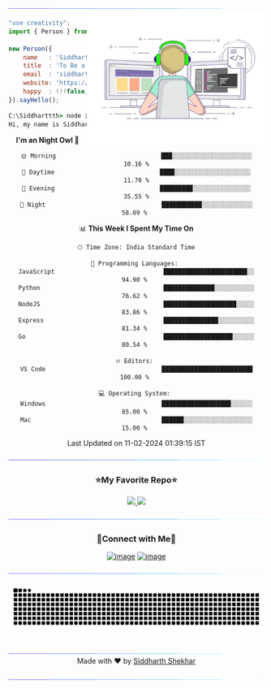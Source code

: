 <!--x axis divider-->
<img src="/assets/images/horizontal-divider-gradient.gif">

<picture> 
<a href="https://media.giphy.com/media/SWoSkN6DxTszqIKEqv/giphy.gif" alt="Developer">
<img src="/assets//images/developer.webp" align="right" width="350">
</a>
</picture>

```js
"use creativity";
import { Person } from 'Bharat|India';

new Person({
    name   : 'Siddharth Shekhar',
    title  : 'To Be a Full Stack Developer',
    email  : 'siddharth.shekharr@gmail.com',
    website: 'https://siddharthshekhar.onrender.com/',
    happy  : !!!false,
}).sayHello();
```

```cmd
C:\Siddharttth> node index.js
Hi, my name is Siddharth, I'm a 4th Year B.Tech student (CSE).
```

<div align="center">


<!--START_SECTION:waka-->
**I'm an Night Owl 🐤** 

```text
🌞 Morning                             ███░░░░░░░░░░░░░░░░░░░░░░   10.16 %
🌆 Daytime                             ████░░░░░░░░░░░░░░░░░░░░░   11.70 %
🌃 Evening                             █████████░░░░░░░░░░░░░░░░   35.55 %
🌙 Night                                ███████████░░░░░░░░░░░░░░   58.09 % 
```


📊 **This Week I Spent My Time On** 

```text
🕑︎ Time Zone: India Standard Time

💬 Programming Languages: 
JavaScript                              ███████████████████████░░   94.90 % 
Python                                  ██████████████░░░░░░░░░░░   76.62 % 
NodeJS                                  ████████████████████░░░░░   83.86 % 
Express                                 ███████████████░░░░░░░░░░   81.34 % 
Go                                      ███████████████████░░░░░░   80.54 % 

🔥 Editors: 
VS Code                                █████████████████████████   100.00 % 

💻 Operating System: 
Windows                                ███████████████████░░░░░░   85.00 % 
Mac                                    ██████░░░░░░░░░░░░░░░░░░░   15.00 % 
```


 Last Updated on 11-02-2024 01:39:15 IST
<!--END_SECTION:waka-->
  
</div>

<!--x axis divider-->
<img src="/assets/images/horizontal-divider-gradient.gif">


<h3 align="center">⭐My Favorite Repo⭐</h3>

<div>
  <p align="center">
	<a href="https://github.com/siddharttth/Portfolio-Website">
      		<img src="https://github-readme-stats.vercel.app/api/pin/?username=siddharttth&repo=Portfolio-Website&theme=transparent" />
    	</a>
	    <a href="https://github.com/siddharttth/realtime-multiplayer-chess">
      		<img src="https://github-readme-stats.vercel.app/api/pin/?username=siddharttth&repo=realtime-multiplayer-chess&theme=transparent" />
    	</a>
</div>

<!--x axis divider-->
<img src="/assets/images/horizontal-divider-gradient.gif">

<!-- Connect with me -->
<h3 align="center">🤝Connect with Me🤝</h3>
<div align="center">

[![image](https://img.shields.io/badge/LinkedIn-0077B5?style=for-the-badge&logo=linkedin&logoColor=white)](https://www.linkedin.com/in/siddharttth/)
[![image](https://img.shields.io/badge/Instagram-E4405F?style=for-the-badge&logo=instagram&logoColor=white)](https://www.instagram.com/siddharttth/)
  
</div>

<!--x axis divider-->
<img src="/assets/images/horizontal-divider-gradient.gif">

![Commit Snake History SVG](https://raw.githubusercontent.com/Deri-Kurniawan/Deri-Kurniawan/output/github-snake.svg)

<!--x axis divider-->
<img src="/assets/images/horizontal-divider-gradient.gif">

<div align="center">
    Made with ❤️ by <a href="https://siddharthshekhar.onrender.com/" target="_blank">Siddharth Shekhar</a>
</div>
<br>
<!--x axis divider-->
<img src="/assets/images/horizontal-divider-gradient.gif">
